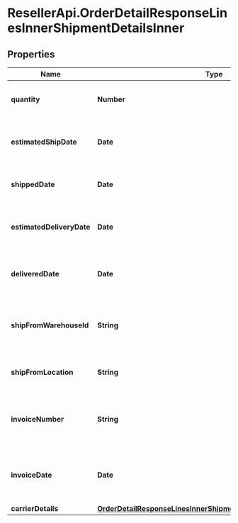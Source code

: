 # ResellerApi.OrderDetailResponseLinesInnerShipmentDetailsInner

## Properties

Name | Type | Description | Notes
------------ | ------------- | ------------- | -------------
**quantity** | **Number** | The quantity shipped of the line item. | [optional] 
**estimatedShipDate** | **Date** | The estimated ship date for the line item. | [optional] 
**shippedDate** | **Date** | The date the line item was shipped. | [optional] 
**estimatedDeliveryDate** | **Date** | The date the line item is expected to be delivered. | [optional] 
**deliveredDate** | **Date** | The actual date of delivery of the line item. | [optional] 
**shipFromWarehouseId** | **String** | The ID of the warehouse the product will ship from. | [optional] 
**shipFromLocation** | **String** | The city and state the line item ships from. | [optional] 
**invoiceNumber** | **String** | The Ingram Micro invoice number for the line item. | [optional] 
**invoiceDate** | **Date** | The date the IngramMicro invoice was created for the line item. | [optional] 
**carrierDetails** | [**OrderDetailResponseLinesInnerShipmentDetailsInnerCarrierDetails**](OrderDetailResponseLinesInnerShipmentDetailsInnerCarrierDetails.md) |  | [optional] 


